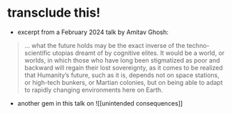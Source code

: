 # transclude this!

- excerpt from a February 2024 talk by Amitav Ghosh:
 
> ... what the future holds may be the exact inverse of the techno-scientific utopias dreamt of by cognitive elites. It would be a world, or worlds, in which those who have long been stigmatized as poor and backward will regain their lost sovereignty, as it comes to be realized that Humanity’s future, such as it is, depends not on space stations, or high-tech bunkers, or Martian colonies, but on being able to adapt to rapidly changing environments here on Earth. 

-  another gem in this talk on ![[unintended consequences]]